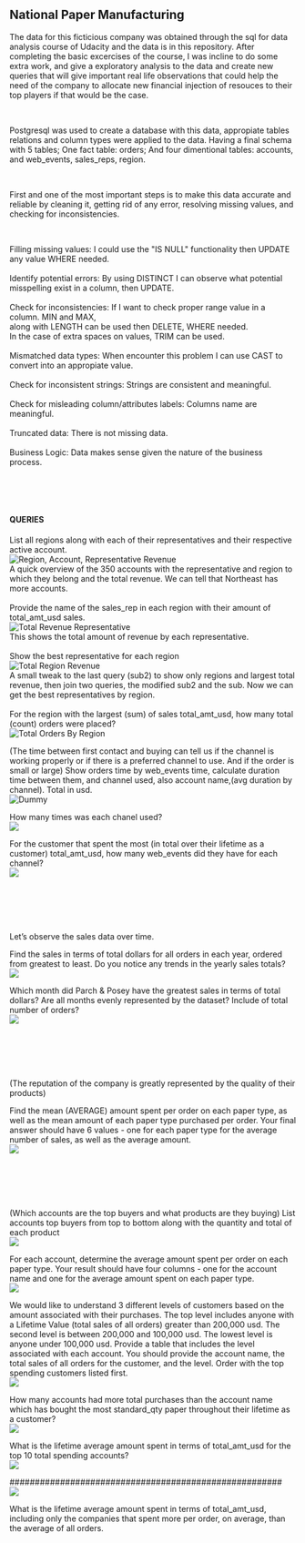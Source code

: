 ## National Paper Manufacturing
The data for this ficticious company was obtained through the sql for data analysis course of Udacity and the data is in this repository. After completing the basic excercises of the course, I was incline to do some extra work, and give a exploratory analysis to the data and create new queries that will give important real life observations that could help the need of the company to allocate new financial injection of resouces to their top players if that would be the case.

<br>

Postgresql was used to create a database with this data, appropiate tables relations and column types were applied to the data. Having a final schema with 5 tables; One fact table: orders; And four dimentional tables: accounts, and  web_events, sales_reps, region.

<br>

First and one of the most important steps is to make this data accurate and reliable by cleaning it, getting rid of any error, resolving missing values, and checking for inconsistencies.

<br>

Filling missing values: I could use the "IS NULL" functionality then UPDATE any value WHERE needed. <br>
<br>
Identify potential errors: By using DISTINCT I can observe what potential misspelling exist in a column, then UPDATE. <br>
<br>
Check for inconsistencies: If I want to check proper range value in a column. MIN and MAX, <br>
                            along with LENGTH can be used then DELETE, WHERE needed.  <br>
                            In the case of extra spaces on values, TRIM can be used. <br>
<br>
Mismatched data types: When encounter this problem I can use CAST to convert into an appropiate value. <br>
<br>
Check for inconsistent strings: Strings are consistent and meaningful. <br>
<br>
Check for misleading column/attributes labels: Columns name are meaningful. <br>
<br>
Truncated data: There is not missing data. <br>
<br>
Business Logic: Data makes sense given the nature of the business process. <br>


<br>
<br>
<br>




#### QUERIES
List all regions along with each of their representatives and their respective active account.
<br>
![Region, Account, Representative Revenue](/images/1.png)
<br>
A quick overview of the 350 accounts with the representative and region to which they belong and the total revenue. We can tell that Northeast has more accounts.
<br>
<br>
Provide the name of the sales_rep in each region with their amount of total_amt_usd sales.
<br>
![Total Revenue Representative](/images/2.png)
<br>
This shows the total amount of revenue by each representative.
<br>
<br>
Show the best representative for each region
<br>
![Total Region Revenue](/images/3.png)
<br>
A small tweak to the last query (sub2) to show only regions and largest total revenue, then join two queries, the modified sub2 and the sub. Now we can get the best representatives by region.
<br>
<br>
For the region with the largest (sum) of sales total_amt_usd, how many total (count) orders were placed?
<br>
![Total Orders By Region](/images/4.png)
<br>





(The time between first contact and buying can tell us if the channel is working properly or if there is a preferred channel to use. And if the order is small or large)
Show orders time by web_events time, calculate duration time between them, and channel used, also account name,(avg duration by channel). Total in usd.
<br>
![Dummy ](/images/5.png)
<br>

How many times was each chanel used?
<br>
![](/images/6.png)
<br>


For the customer that spent the most (in total over their lifetime as a customer) total_amt_usd, how many web_events did they have for each channel?
<br>
![](/images/7.png)
<br>






<br>
<br>
<br>
<br>



Let’s observe the sales data over time.


Find the sales in terms of total dollars for all orders in each year, ordered from greatest to least. Do you notice any trends in the yearly sales totals?
<br>
![](/images/8.png)
<br>



Which month did Parch & Posey have the greatest sales in terms of total dollars? Are all months evenly represented by the dataset? Include of total number of orders?
<br>
![](/images/9.png)
<br>



<br>
<br>
<br>
<br>






(The reputation of the company is greatly represented by the quality of their products)

Find the mean (AVERAGE) amount spent per order on each paper type, as well as the mean amount of each paper type purchased per order. Your final answer should have 6 values - one for each paper type for the average number of sales, as well as the average amount.
<br>
![](/images/10.png)
<br>



<br>
<br>
<br>
<br>







(Which accounts are the top buyers and what products are they buying)
List accounts top buyers from top to bottom along with the quantity and total of each product
<br>
![](/images/11.png)
<br>




For each account, determine the average amount spent per order on each paper type. Your result should have four columns - one for the account name and one for the average amount spent on each paper type.
<br>
![](/images/12.png)
<br>





We would like to understand 3 different levels of customers based on the amount associated with their purchases. The top level includes anyone with a Lifetime Value (total sales of all orders) greater than 200,000 usd. The second level is between 200,000 and 100,000 usd. The lowest level is anyone under 100,000 usd. Provide a table that includes the level associated with each account. You should provide the account name, the total sales of all orders for the customer, and the level. Order with the top spending customers listed first.
<br>
![](/images/13.png)
<br>






How many accounts had more total purchases than the account name which has bought the most standard_qty paper throughout their lifetime as a customer?
<br>
![](/images/14.png)
<br>




What is the lifetime average amount spent in terms of total_amt_usd for the top 10 total spending accounts?
<br>
![](/images/15.png)
<br>




######################################################
<br>
![](/images/16.png)
<br>






What is the lifetime average amount spent in terms of total_amt_usd, including only the companies that spent more per order, on average, than the average of all orders.





